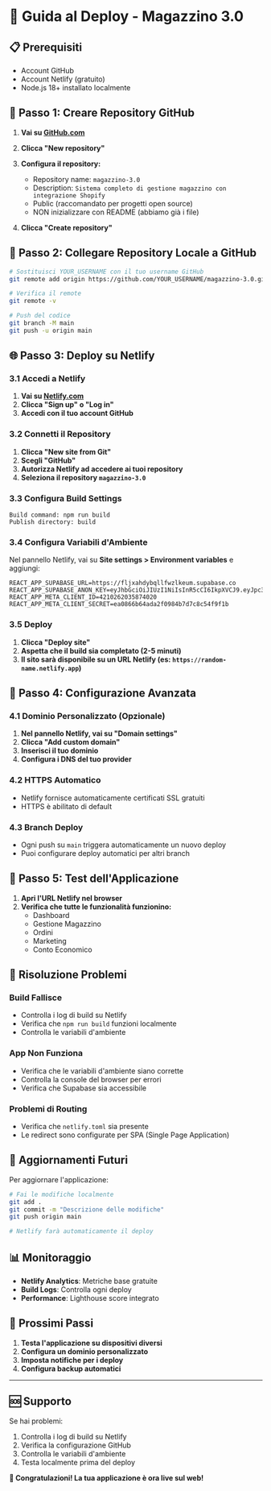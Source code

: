 # 🚀 Guida al Deploy - Magazzino 3.0

## 📋 Prerequisiti

- Account GitHub
- Account Netlify (gratuito)
- Node.js 18+ installato localmente

## 🔧 Passo 1: Creare Repository GitHub

1. **Vai su [GitHub.com](https://github.com)**
2. **Clicca "New repository"**
3. **Configura il repository:**
   - Repository name: `magazzino-3.0`
   - Description: `Sistema completo di gestione magazzino con integrazione Shopify`
   - Public (raccomandato per progetti open source)
   - NON inizializzare con README (abbiamo già i file)

4. **Clicca "Create repository"**

## 🔗 Passo 2: Collegare Repository Locale a GitHub

```bash
# Sostituisci YOUR_USERNAME con il tuo username GitHub
git remote add origin https://github.com/YOUR_USERNAME/magazzino-3.0.git

# Verifica il remote
git remote -v

# Push del codice
git branch -M main
git push -u origin main
```

## 🌐 Passo 3: Deploy su Netlify

### 3.1 Accedi a Netlify
1. **Vai su [Netlify.com](https://netlify.com)**
2. **Clicca "Sign up" o "Log in"**
3. **Accedi con il tuo account GitHub**

### 3.2 Connetti il Repository
1. **Clicca "New site from Git"**
2. **Scegli "GitHub"**
3. **Autorizza Netlify ad accedere ai tuoi repository**
4. **Seleziona il repository `magazzino-3.0`**

### 3.3 Configura Build Settings
```
Build command: npm run build
Publish directory: build
```

### 3.4 Configura Variabili d'Ambiente
Nel pannello Netlify, vai su **Site settings > Environment variables** e aggiungi:

```env
REACT_APP_SUPABASE_URL=https://fljxahdybqllfwzlkeum.supabase.co
REACT_APP_SUPABASE_ANON_KEY=eyJhbGciOiJIUzI1NiIsInR5cCI6IkpXVCJ9.eyJpc3MiOiJzdXBhYmFzZSIsInJlZiI6ImZsanhhaGR5YnFsbGZ3emxrZXVtIiwicm9sZSI6ImFub24iLCJpYXQiOjE3NTI0MTEzNzQsImV4cCI6MjA2Nzk4NzM3NH0.soXqjjJF42FbgSGCTgx8na1vmt2rAepnY6pP0JO44wY
REACT_APP_META_CLIENT_ID=4210262035874020
REACT_APP_META_CLIENT_SECRET=ea0866b64ada2f0984b7d7c8c54f9f1b
```

### 3.5 Deploy
1. **Clicca "Deploy site"**
2. **Aspetta che il build sia completato (2-5 minuti)**
3. **Il sito sarà disponibile su un URL Netlify (es: `https://random-name.netlify.app`)**

## 🔧 Passo 4: Configurazione Avanzata

### 4.1 Dominio Personalizzato (Opzionale)
1. **Nel pannello Netlify, vai su "Domain settings"**
2. **Clicca "Add custom domain"**
3. **Inserisci il tuo dominio**
4. **Configura i DNS del tuo provider**

### 4.2 HTTPS Automatico
- Netlify fornisce automaticamente certificati SSL gratuiti
- HTTPS è abilitato di default

### 4.3 Branch Deploy
- Ogni push su `main` triggera automaticamente un nuovo deploy
- Puoi configurare deploy automatici per altri branch

## 📱 Passo 5: Test dell'Applicazione

1. **Apri l'URL Netlify nel browser**
2. **Verifica che tutte le funzionalità funzionino:**
   - Dashboard
   - Gestione Magazzino
   - Ordini
   - Marketing
   - Conto Economico

## 🚨 Risoluzione Problemi

### Build Fallisce
- Controlla i log di build su Netlify
- Verifica che `npm run build` funzioni localmente
- Controlla le variabili d'ambiente

### App Non Funziona
- Verifica che le variabili d'ambiente siano corrette
- Controlla la console del browser per errori
- Verifica che Supabase sia accessibile

### Problemi di Routing
- Verifica che `netlify.toml` sia presente
- Le redirect sono configurate per SPA (Single Page Application)

## 🔄 Aggiornamenti Futuri

Per aggiornare l'applicazione:

```bash
# Fai le modifiche localmente
git add .
git commit -m "Descrizione delle modifiche"
git push origin main

# Netlify farà automaticamente il deploy
```

## 📊 Monitoraggio

- **Netlify Analytics**: Metriche base gratuite
- **Build Logs**: Controlla ogni deploy
- **Performance**: Lighthouse score integrato

## 🎯 Prossimi Passi

1. **Testa l'applicazione su dispositivi diversi**
2. **Configura un dominio personalizzato**
3. **Imposta notifiche per i deploy**
4. **Configura backup automatici**

---

## 🆘 Supporto

Se hai problemi:
1. Controlla i log di build su Netlify
2. Verifica la configurazione GitHub
3. Controlla le variabili d'ambiente
4. Testa localmente prima del deploy

**🎉 Congratulazioni! La tua applicazione è ora live sul web!** 